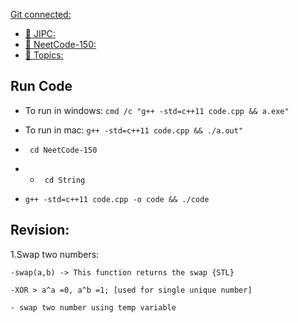 [Git connected:](https://github.com/bappasahabapi/ACM.git)


- [📁 JIPC:](https://github.com/bappasahabapi/ACM/blob/main/JIPC-CPS/)
- [📁 NeetCode-150:](https://github.com/bappasahabapi/ACM/tree/main/NeetCode-150)
- [📁 Topics:](https://github.com/bappasahabapi/ACM/tree/main/Topics)

##    Run Code 

- To run in windows:  `cmd /c "g++ -std=c++11 code.cpp && a.exe"`
- To run in mac:  `g++ -std=c++11 code.cpp && ./a.out"`

-   ` cd NeetCode-150`
-   -   ` cd String`
-    `g++ -std=c++11 code.cpp -o code && ./code`
<!-- -    `g++ -std=c++11 code.cpp && ./a.out` -->



## Revision:

1.Swap two numbers: 

    -swap(a,b) -> This function returns the swap {STL}

    -XOR > a^a =0, a^b =1; [used for single unique number] 

    - swap two number using temp variable